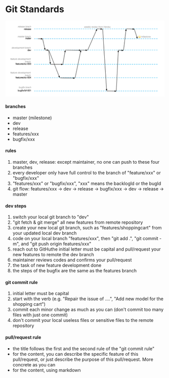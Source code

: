 # Git Standards

![git branch management](<../.gitbook/assets/git brach management.jpg>)



#### branches

* master (milestone)
* dev
* release
* features/xxx
* bugfix/xxx

#### rules

1. master, dev, release: except maintainer, no one can push to these four branches
2. every developer only have full control to the branch of "feature/xxx" or "bugfix/xxx"
3. "features/xxx" or "bugfix/xxx", "xxx" means the backlogId or the bugId
4. git flow: features/xxx -> dev -> release -> bugfix/xxx -> dev -> release -> master

#### dev steps

1. switch your local git branch to "dev"
2. "git fetch & git merge" all new features from remote repository
3. create your new local git branch, such as "features/shoppingcart" from your updated local dev branch
4. code on your local branch "features/xxx", then "git add .", "git commit -m", and "git push origin features/xxx"
5. reach out to GitHuthe initial letter must be capital and pull/request your new features to remote the dev branch
6. maintainer reviews codes and confirms your pull/request
7. the task of new feature development done
8. the steps of the bugfix are the same as the features branch

#### git commit rule

1. initial letter must be capital
2. start with the verb (e.g. "Repair the issue of ....", "Add new model for the shopping cart")
3. commit each minor change as much as you can (don't commit too many files with just one commit)
4. don't commit your local useless files or sensitive files to the remote repository

#### pull/request rule

* the title follows the first and the second rule of the "git commit rule"
* for the content, you can describe the specific feature of this pull/request, or just describe the purpose of this pull/request. More concrete as you can
* for the content, using markdown
